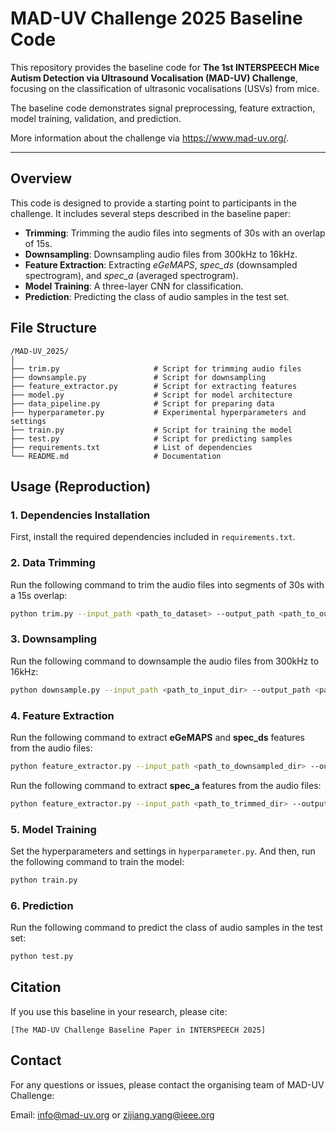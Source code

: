 # MAD-UV Challenge 2025 Baseline Code

This repository provides the baseline code for **The 1st INTERSPEECH Mice Autism Detection via Ultrasound Vocalisation (MAD-UV) Challenge**, focusing on the classification of ultrasonic vocalisations (USVs) from mice.

The baseline code demonstrates signal preprocessing, feature extraction, model training, validation, and prediction.

More information about the challenge via https://www.mad-uv.org/.

---

## Overview  

This code is designed to provide a starting point to participants in the challenge. It includes several steps described in the baseline paper:

- **Trimming**: Trimming the audio files into segments of 30s with an overlap of 15s.
- **Downsampling**: Downsampling audio files from 300kHz to 16kHz.
- **Feature Extraction**: Extracting *eGeMAPS*, *spec_ds* (downsampled spectrogram), and *spec_a* (averaged spectrogram).  
- **Model Training**: A three-layer CNN for classification.
- **Prediction**: Predicting the class of audio samples in the test set.

## File Structure
```
/MAD-UV_2025/
│
├── trim.py                     # Script for trimming audio files
├── downsample.py               # Script for downsampling
├── feature_extractor.py        # Script for extracting features
├── model.py                    # Script for model architecture
├── data_pipeline.py            # Script for preparing data
├── hyperparameter.py           # Experimental hyperparameters and settings
├── train.py                    # Script for training the model
├── test.py                     # Script for predicting samples
├── requirements.txt            # List of dependencies
└── README.md                   # Documentation
```

## Usage (Reproduction)

### 1. Dependencies Installation

First, install the required dependencies included in ```requirements.txt```.

### 2. Data Trimming

Run the following command to trim the audio files into segments of 30s with a 15s overlap:

```bash
python trim.py --input_path <path_to_dataset> --output_path <path_to_output_dir> --chunk 30000 --overlap 15000
```

### 3. Downsampling

Run the following command to downsample the audio files from 300kHz to 16kHz:

```bash
python downsample.py --input_path <path_to_input_dir> --output_path <path_to_output_dir> --target_rate 16000
```

### 4. Feature Extraction

Run the following command to extract **eGeMAPS** and **spec_ds** features from the audio files:

```bash
python feature_extractor.py --input_path <path_to_downsampled_dir> --output_path <path_to_output_dir> --feature_set <egemaps or spec_ds>
```

Run the following command to extract **spec_a** features from the audio files:

```bash
python feature_extractor.py --input_path <path_to_trimmed_dir> --output_path <path_to_output_dir> --feature_set spec_a
```

### 5. Model Training

Set the hyperparameters and settings in ```hyperparameter.py```. And then, run the following command to train the model:

```bash
python train.py
```

### 6. Prediction

Run the following command to predict the class of audio samples in the test set:

```bash
python test.py
```

## Citation

If you use this baseline in your research, please cite:

```
[The MAD-UV Challenge Baseline Paper in INTERSPEECH 2025]
```

## Contact
For any questions or issues, please contact the organising team of MAD-UV Challenge:

Email: info@mad-uv.org or zijiang.yang@ieee.org

